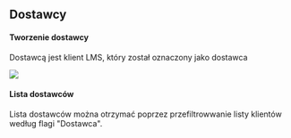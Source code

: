 ## Dostawcy

#### Tworzenie dostawcy

Dostawcą jest klient LMS, który został oznaczony jako dostawca

![](https://www.chilan.com/lms-plus/screenshots/warehouse/wh-61.png)

#### Lista dostawców

Lista dostawców można otrzymać poprzez przefiltrowwanie listy klientów według flagi "Dostawca".
